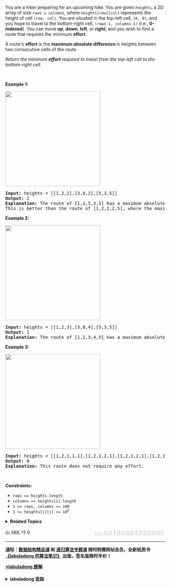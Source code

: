 <p>You are a hiker preparing for an upcoming hike. You are given <code>heights</code>, a 2D array of size <code>rows x columns</code>, where <code>heights[row][col]</code> represents the height of cell <code>(row, col)</code>. You are situated in the top-left cell, <code>(0, 0)</code>, and you hope to travel to the bottom-right cell, <code>(rows-1, columns-1)</code> (i.e.,&nbsp;<strong>0-indexed</strong>). You can move <strong>up</strong>, <strong>down</strong>, <strong>left</strong>, or <strong>right</strong>, and you wish to find a route that requires the minimum <strong>effort</strong>.</p>

<p>A route's <strong>effort</strong> is the <strong>maximum absolute difference</strong><strong> </strong>in heights between two consecutive cells of the route.</p>

<p>Return <em>the minimum <strong>effort</strong> required to travel from the top-left cell to the bottom-right cell.</em></p>

<p>&nbsp;</p> 
<p><strong class="example">Example 1:</strong></p>

<p><img alt="" src="https://assets.leetcode.com/uploads/2020/10/04/ex1.png" style="width: 300px; height: 300px;" /></p>

<pre>
<strong>Input:</strong> heights = [[1,2,2],[3,8,2],[5,3,5]]
<strong>Output:</strong> 2
<strong>Explanation:</strong> The route of [1,3,5,3,5] has a maximum absolute difference of 2 in consecutive cells.
This is better than the route of [1,2,2,2,5], where the maximum absolute difference is 3.
</pre>

<p><strong class="example">Example 2:</strong></p>

<p><img alt="" src="https://assets.leetcode.com/uploads/2020/10/04/ex2.png" style="width: 300px; height: 300px;" /></p>

<pre>
<strong>Input:</strong> heights = [[1,2,3],[3,8,4],[5,3,5]]
<strong>Output:</strong> 1
<strong>Explanation:</strong> The route of [1,2,3,4,5] has a maximum absolute difference of 1 in consecutive cells, which is better than route [1,3,5,3,5].
</pre>

<p><strong class="example">Example 3:</strong></p> 
<img alt="" src="https://assets.leetcode.com/uploads/2020/10/04/ex3.png" style="width: 300px; height: 300px;" /> 
<pre>
<strong>Input:</strong> heights = [[1,2,1,1,1],[1,2,1,2,1],[1,2,1,2,1],[1,2,1,2,1],[1,1,1,2,1]]
<strong>Output:</strong> 0
<strong>Explanation:</strong> This route does not require any effort.
</pre>

<p>&nbsp;</p> 
<p><strong>Constraints:</strong></p>

<ul> 
 <li><code>rows == heights.length</code></li> 
 <li><code>columns == heights[i].length</code></li> 
 <li><code>1 &lt;= rows, columns &lt;= 100</code></li> 
 <li><code>1 &lt;= heights[i][j] &lt;= 10<sup>6</sup></code></li> 
</ul>

<details><summary><strong>Related Topics</strong></summary>深度优先搜索 | 广度优先搜索 | 并查集 | 数组 | 二分查找 | 矩阵 | 堆（优先队列）</details><br>

<div>👍 388, 👎 0<span style='float: right;'><span style='color: gray;'><a href='https://github.com/labuladong/fucking-algorithm/discussions/939' target='_blank' style='color: lightgray;text-decoration: underline;'>bug 反馈</a> | <a href='https://labuladong.gitee.io/article/fname.html?fname=jb插件简介' target='_blank' style='color: lightgray;text-decoration: underline;'>使用指南</a> | <a href='https://labuladong.github.io/algo/images/others/%E5%85%A8%E5%AE%B6%E6%A1%B6.jpg' target='_blank' style='color: lightgray;text-decoration: underline;'>更多配套插件</a></span></span></div>

<div id="labuladong"><hr>

**通知：[数据结构精品课](https://aep.h5.xeknow.com/s/1XJHEO) 和 [递归算法专题课](https://aep.xet.tech/s/3YGcq3) 限时附赠网站会员，全新纸质书[《labuladong 的算法笔记》](https://labuladong.gitee.io/algo/images/book/book_intro_qrcode.jpg) 出版，签名版限时半价！**



<p><strong><a href="https://labuladong.gitee.io/article/slug.html?slug=path-with-minimum-effort" target="_blank">⭐️labuladong 题解</a></strong></p>
<details><summary><strong>labuladong 思路</strong></summary>

## 基本思路

如果你把二维数组中每个 `(x, y)` 坐标看做一个节点，它的上下左右坐标就是相邻节点，它对应的值和相邻坐标对应的值之差的绝对值就是题目说的「体力消耗」，你就可以理解为边的权重。

这样就可以使用 Dijkstra 算法求解了，只不过这道题中评判一条路径是长还是短的标准不再是路径经过的权重总和，而是路径经过的权重最大值。

Dijkstra 算法模板的背景知识较多，请看详细题解。

**详细题解：[Dijkstra 算法模板及应用](https://labuladong.github.io/article/fname.html?fname=dijkstra算法)**

**标签：Dijkstra 算法，[图论算法](https://mp.weixin.qq.com/mp/appmsgalbum?__biz=MzAxODQxMDM0Mw==&action=getalbum&album_id=2122000448684457990)，最短路径算法**

## 解法代码

提示：🟢 标记的是我写的解法代码，🤖 标记的是 chatGPT 翻译的多语言解法代码。如有错误，可以 [点这里](https://github.com/labuladong/fucking-algorithm/issues/1113) 反馈和修正。

<div class="tab-panel"><div class="tab-nav">
<button data-tab-item="cpp" class="tab-nav-button btn " data-tab-group="default" onclick="switchTab(this)">cpp🤖</button>

<button data-tab-item="python" class="tab-nav-button btn " data-tab-group="default" onclick="switchTab(this)">python🤖</button>

<button data-tab-item="java" class="tab-nav-button btn active" data-tab-group="default" onclick="switchTab(this)">java🟢</button>

<button data-tab-item="go" class="tab-nav-button btn " data-tab-group="default" onclick="switchTab(this)">go🤖</button>
</div><div class="tab-content">
<div data-tab-item="cpp" class="tab-item " data-tab-group="default"><div class="highlight">

```cpp
// 注意：cpp 代码由 chatGPT🤖 根据我的 java 代码翻译，旨在帮助不同背景的读者理解算法逻辑。
// 本代码已经通过力扣的测试用例，应该可直接成功提交。

class Solution {
public:
    // Dijkstra 算法，计算 (0, 0) 到 (m - 1, n - 1) 的最小体力消耗
    int minimumEffortPath(vector<vector<int>>& heights) {
        int m = heights.size(), n = heights[0].size();
        // 定义：从 (0, 0) 到 (i, j) 的最小体力消耗是 effortTo[i][j]
        vector<vector<int>> effortTo(m,vector<int>(n, INT_MAX)); // dp table 初始化为正无穷
        // base case，起点到起点的最小消耗就是 0
        effortTo[0][0] = 0;

        // 优先级队列，effortFromStart 较小的排在前面
        priority_queue<State,vector<State>,Comp> pq; // 第二个参数就是自定义语法格式，详见下方
        // 从起点 (0, 0) 开始进行 BFS
        pq.push(State(0, 0, 0));

        while (!pq.empty()) {
            State curState = pq.top();
            pq.pop();
            int curX = curState.x;
            int curY = curState.y;
            int curEffortFromStart = curState.effortFromStart;

            // 到达终点提前结束
            if (curX == m - 1 && curY == n - 1) {
                return curEffortFromStart;
            }

            if (curEffortFromStart > effortTo[curX][curY]) {
                continue;
            }
            // 将 (curX, curY) 的相邻坐标装入队列
            for (auto& neighbor : adj(heights, curX, curY)) {
                int nextX = neighbor[0];
                int nextY = neighbor[1];
                // 计算从 (curX, curY) 达到 (nextX, nextY) 的消耗
                int effortToNextNode = max(
                    effortTo[curX][curY],
                    abs(heights[curX][curY] - heights[nextX][nextY])
                );
                // 更新 dp table
                if (effortTo[nextX][nextY] > effortToNextNode) {
                    effortTo[nextX][nextY] = effortToNextNode;
                    pq.push(State(nextX, nextY, effortToNextNode));
                }
            }
        }
        // 正常情况不会达到这个 return
        return -1;
    }

    // 方向数组，上下左右的坐标偏移量
    vector<vector<int>> dirs {{0, 1}, {1, 0}, {0, -1}, {-1, 0}};

    // 返回坐标 (x, y) 的上下左右相邻坐标
    vector<vector<int>> adj(vector<vector<int>>& matrix, int x, int y) {
        int m = matrix.size(), n = matrix[0].size();
        // 存储相邻节点
        vector<vector<int>> neighbors;
        for (auto& dir : dirs) {
            int nx = x + dir[0];
            int ny = y + dir[1];
            if (nx >= m || nx < 0 || ny >= n || ny < 0) {
                // 索引越界
                continue;
            }
            neighbors.push_back({nx, ny});
        }
        return neighbors;
    }

    struct State {
        // 矩阵中的一个位置
        int x, y;
        // 从起点 (0, 0) 到当前位置的最小体力消耗（距离）
        int effortFromStart;

        State(int x, int y, int effortFromStart) {
            this->x = x;
            this->y = y;
            this->effortFromStart = effortFromStart;
        }
    };

    struct Comp {
        bool operator() (State& a, State& b) {
            return a.effortFromStart > b.effortFromStart;
        }
    };
};
```

</div></div>

<div data-tab-item="python" class="tab-item " data-tab-group="default"><div class="highlight">

```python
# 注意：python 代码由 chatGPT🤖 根据我的 java 代码翻译，旨在帮助不同背景的读者理解算法逻辑。
# 本代码已经通过力扣的测试用例，应该可直接成功提交。

import heapq

class Solution:
    def minimumEffortPath(self, heights: List[List[int]]) -> int:
        m, n = len(heights), len(heights[0])
        # 定义：从 (0, 0) 到 (i, j) 的最小体力消耗是 effortTo[i][j]
        effortTo = [[float('inf')] * n for _ in range(m)]
        # base case，起点到起点的最小消耗就是 0
        effortTo[0][0] = 0
        
        # 优先级队列，effortFromStart 较小的排在前面
        pq = []
        
        # 从起点 (0, 0) 开始进行 BFS
        heapq.heappush(pq, [0, 0, 0])

        while pq:
            curEffortFromStart, curX, curY = heapq.heappop(pq)
            
            # 到达终点提前结束
            if curX == m - 1 and curY == n - 1:
                return curEffortFromStart
            
            if curEffortFromStart > effortTo[curX][curY]:
                continue
                
            # 将 (curX, curY) 的相邻坐标装入队列
            for nextX, nextY in self.adj(heights, curX, curY):
                # 计算从 (curX, curY) 达到 (nextX, nextY) 的消耗
                effortToNextNode = max(
                    effortTo[curX][curY],
                    abs(heights[curX][curY] - heights[nextX][nextY])
                )
                # 更新 dp table
                if effortTo[nextX][nextY] > effortToNextNode:
                    effortTo[nextX][nextY] = effortToNextNode
                    heapq.heappush(pq, [effortToNextNode, nextX, nextY])
                    
        # 正常情况不会达到这个 return
        return -1
    
    # 方向数组，上下左右的坐标偏移量
    dirs = [[0, 1], [1, 0], [0, -1], [-1, 0]]

    # 返回坐标 (x, y) 的上下左右相邻坐标
    def adj(self, matrix, x, y):
        m, n = len(matrix), len(matrix[0])
        # 存储相邻节点
        neighbors = []
        for dir in self.dirs:
            nx = x + dir[0]
            ny = y + dir[1]
            if nx >= m or nx < 0 or ny >= n or ny < 0:
                # 索引越界
                continue
            neighbors.append([nx, ny])
        return neighbors
```

</div></div>

<div data-tab-item="java" class="tab-item active" data-tab-group="default"><div class="highlight">

```java
class Solution {
    // Dijkstra 算法，计算 (0, 0) 到 (m - 1, n - 1) 的最小体力消耗
    public int minimumEffortPath(int[][] heights) {
        int m = heights.length, n = heights[0].length;
        // 定义：从 (0, 0) 到 (i, j) 的最小体力消耗是 effortTo[i][j]
        int[][] effortTo = new int[m][n];
        // dp table 初始化为正无穷
        for (int i = 0; i < m; i++) {
            Arrays.fill(effortTo[i], Integer.MAX_VALUE);
        }
        // base case，起点到起点的最小消耗就是 0
        effortTo[0][0] = 0;

        // 优先级队列，effortFromStart 较小的排在前面
        Queue<State> pq = new PriorityQueue<>((a, b) -> {
            return a.effortFromStart - b.effortFromStart;
        });

        // 从起点 (0, 0) 开始进行 BFS
        pq.offer(new State(0, 0, 0));

        while (!pq.isEmpty()) {
            State curState = pq.poll();
            int curX = curState.x;
            int curY = curState.y;
            int curEffortFromStart = curState.effortFromStart;

            // 到达终点提前结束
            if (curX == m - 1 && curY == n - 1) {
                return curEffortFromStart;
            }

            if (curEffortFromStart > effortTo[curX][curY]) {
                continue;
            }
            // 将 (curX, curY) 的相邻坐标装入队列
            for (int[] neighbor : adj(heights, curX, curY)) {
                int nextX = neighbor[0];
                int nextY = neighbor[1];
                // 计算从 (curX, curY) 达到 (nextX, nextY) 的消耗
                int effortToNextNode = Math.max(
                        effortTo[curX][curY],
                        Math.abs(heights[curX][curY] - heights[nextX][nextY])
                );
                // 更新 dp table
                if (effortTo[nextX][nextY] > effortToNextNode) {
                    effortTo[nextX][nextY] = effortToNextNode;
                    pq.offer(new State(nextX, nextY, effortToNextNode));
                }
            }
        }
        // 正常情况不会达到这个 return
        return -1;
    }

    // 方向数组，上下左右的坐标偏移量
    int[][] dirs = new int[][]{{0, 1}, {1, 0}, {0, -1}, {-1, 0}};

    // 返回坐标 (x, y) 的上下左右相邻坐标
    List<int[]> adj(int[][] matrix, int x, int y) {
        int m = matrix.length, n = matrix[0].length;
        // 存储相邻节点
        List<int[]> neighbors = new ArrayList<>();
        for (int[] dir : dirs) {
            int nx = x + dir[0];
            int ny = y + dir[1];
            if (nx >= m || nx < 0 || ny >= n || ny < 0) {
                // 索引越界
                continue;
            }
            neighbors.add(new int[]{nx, ny});
        }
        return neighbors;
    }

    class State {
        // 矩阵中的一个位置
        int x, y;
        // 从起点 (0, 0) 到当前位置的最小体力消耗（距离）
        int effortFromStart;

        State(int x, int y, int effortFromStart) {
            this.x = x;
            this.y = y;
            this.effortFromStart = effortFromStart;
        }
    }
}
```

</div></div>

<div data-tab-item="go" class="tab-item " data-tab-group="default"><div class="highlight">

```go
// 注意：go 代码由 chatGPT🤖 根据我的 java 代码翻译，旨在帮助不同背景的读者理解算法逻辑。
// 本代码不保证正确性，仅供参考。如有疑惑，可以参照我写的 java 代码对比查看。

func minimumEffortPath(heights [][]int) int {
    m := len(heights)
    n := len(heights[0])
    // 定义：从 (0, 0) 到 (i, j) 的最小体力消耗是 effortTo[i][j]
    effortTo := make([][]int, m)
    for i := range effortTo {
        effortTo[i] = make([]int, n)
        // dp table 初始化为正无穷
        for j := range effortTo[i] {
            effortTo[i][j] = math.MaxInt32
        }
    }
    // base case，起点到起点的最小消耗就是 0
    effortTo[0][0] = 0

    // 方向数组，上下左右的坐标偏移量
    var dirs = [][2]int{{0, 1}, {1, 0}, {0, -1}, {-1, 0}}

    // 返回坐标 (x, y) 的上下左右相邻坐标
    var adj = func(x, y int) [][]int {
        // 存储相邻节点
        neighbors := make([][]int, 0)
        for _, dir := range dirs {
            nx, ny := x+dir[0], y+dir[1]
            if nx >= m || nx < 0 || ny >= n || ny < 0 {
                // 索引越界
                continue
            }
            neighbors = append(neighbors, []int{nx, ny})
        }
        return neighbors
    }

    // 优先级队列的类型定义
    type PriorityQueue []*State

    func (pq PriorityQueue) Len() int            { return len(pq) }
    func (pq PriorityQueue) Less(i, j int) bool  { return pq[i].effortFromStart < pq[j].effortFromStart }
    func (pq PriorityQueue) Swap(i, j int)       { pq[i], pq[j] = pq[j], pq[i] }
    func (pq *PriorityQueue) Push(x interface{}) { *pq = append(*pq, x.(*State)) }
    func (pq *PriorityQueue) Pop() interface{} {
        old := *pq
        n := len(old)
        item := old[n-1]
        *pq = old[0 : n-1]
        return item
    }

    // 从起点 (0, 0) 开始进行 BFS
    pq := make(PriorityQueue, 0)
    heap.Init(&pq)
    pq.Push(&State{0, 0, 0})
    for pq.Len() > 0 {
        curState := heap.Pop(&pq).(*State)
        curX, curY, curEffortFromStart := curState.x, curState.y, curState.effortFromStart

        // 到达终点提前结束
        if curX == m-1 && curY == n-1 {
            return curEffortFromStart
        }

        if curEffortFromStart > effortTo[curX][curY] {
            continue
        }
        // 将 (curX, curY) 的相邻坐标装入队列
        for _, neighbor := range adj(curX, curY) {
            nextX, nextY := neighbor[0], neighbor[1]
            // 计算从 (curX, curY) 达到 (nextX, nextY) 的消耗
            effortToNextNode := max(
                effortTo[curX][curY],
                abs(heights[curX][curY]-heights[nextX][nextY]),
            )
            // 更新 dp table
            if effortTo[nextX][nextY] > effortToNextNode {
                effortTo[nextX][nextY] = effortToNextNode
                heap.Push(&pq, &State{nextX, nextY, effortToNextNode})
            }
        }
    }
    // 正常情况不会达到这个 return
    return -1
}

type State struct {
    // 矩阵中的一个位置
    x, y int
    // 从起点 (0, 0) 到当前位置的最小体力消耗（距离）
    effortFromStart int
}

func max(x, y int) int {
    if x > y {
        return x
    }
    return y
}

func abs(x int) int {
    if x < 0 {
        return -x
    }
    return x
}
```

</div></div>
</div></div>

**类似题目**：
  - [1514. 概率最大的路径 🟠](/problems/path-with-maximum-probability)
  - [743. 网络延迟时间 🟠](/problems/network-delay-time)

</details>
</div>



